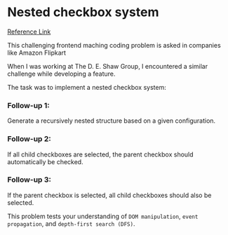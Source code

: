 # Nested checkbox system

[Reference Link](https://www.linkedin.com/posts/anmol-agarwal-674a21166_react-frontend-interview-ugcPost-7297853189830193155-2kNM?utm_source=share&utm_medium=member_desktop&rcm=ACoAAD5Ft44B20eV_5I84SNh8NRCl6OsdYcJ7tI)

This challenging frontend maching coding problem is asked in companies like Amazon Flipkart 

When I was working at The D. E. Shaw Group, I encountered a similar challenge while developing a feature. 

The task was to implement a nested checkbox system: 

### Follow-up 1: 
Generate a recursively nested structure based on a given configuration. 

### Follow-up 2: 
If all child checkboxes are selected, the parent checkbox should automatically be checked. 

### Follow-up 3: 
If the parent checkbox is selected, all child checkboxes should also be selected. 

This problem tests your understanding of `DOM manipulation`, `event propagation`, and `depth-first search (DFS)`. 
